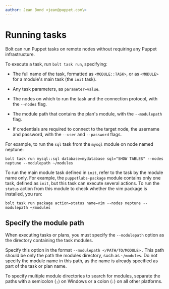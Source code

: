 ```yaml
---
author: Jean Bond <jean@puppet.com\>
---
```


# Running tasks

Bolt can run Puppet tasks on remote nodes without requiring any Puppet infrastructure. 

To execute a task, run `bolt task run`, specifying:

-   The full name of the task, formatted as `<MODULE::TASK>`, or as `<MODULE>` for a module's main task \(the `init` task\).

-   Any task parameters, as `parameter=value`.

-   The nodes on which to run the task and the connection protocol, with the `--nodes` flag.

-   The module path that contains the plan's module, with the `--modulepath` flag.

-   If credentials are required to connect to the target node, the username and password, with the `--user` and `--password` flags.


For example, to run the `sql` task from the `mysql` module on node named neptune:

```
bolt task run mysql::sql database=mydatabase sql="SHOW TABLES" --nodes neptune --modulepath ~/modules
```

To run the main module task defined in `init`, refer to the task by the module name only. For example, the `puppetlabs-package` module contains only one task, defined as `init`, but this task can execute several actions. To run the `status` action from this module to check whether the vim package is installed, you run:

```
bolt task run package action=status name=vim --nodes neptune --modulepath ~/modules
```

## Specify the module path

When executing tasks or plans, you must specify the `--modulepath` option as the directory containing the task modules.

Specify this option in the format `--modulepath </PATH/TO/MODULE>` . This path should be only the path the modules directory, such as `~/modules`. Do not specify the module name in this path, as the name is already specified as part of the task or plan name.

To specify multiple module directories to search for modules, separate the paths with a semicolon \(`;`\) on Windows or a colon \(`:`\) on all other platforms.

